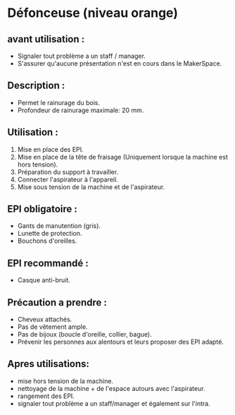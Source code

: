 # Défonceuse (niveau orange)



## avant utilisation : 

- Signaler tout problème a un staff / manager.
- S'assurer qu'aucune présentation n'est en cours dans le MakerSpace.

## Description : 

- Permet le rainurage du bois.
- Profondeur de rainurage maximale: 20 mm.

## Utilisation : 

1) Mise en place des EPI.
2) Mise en place de la tête de fraisage (Uniquement lorsque la machine est hors tension).
3) Préparation du support à travailler.
4) Connecter l'aspirateur à l'appareil.
5) Mise sous tension de la machine et de l'aspirateur.

## EPI obligatoire : 

- Gants de manutention (gris).
- Lunette de protection.
- Bouchons d'oreilles.

## EPI recommandé :

- Casque anti-bruit.

## Précaution a prendre : 

- Cheveux attachés.
- Pas de vêtement ample.
- Pas de bijoux (boucle d'oreille, collier, bague).
- Prévenir les personnes aux alentours et leurs proposer des EPI adapté.

## Apres utilisations: 

- mise hors tension de la machine.
- nettoyage de la machine + de l'espace autours avec l'aspirateur.
- rangement des EPI.
- signaler tout problème a un staff/manager et également sur l'intra.